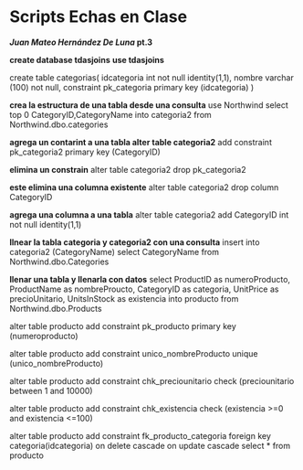 # Scripts Echas en Clase
 **_Juan Mateo Hernández De Luna_ pt.3**


**create database tdasjoins**
**use tdasjoins**

create table categorias(
idcategoria int not null identity(1,1),
nombre varchar (100) not null,
constraint pk_categoria 
primary key (idcategoria)
)


 **crea la estructura de una tabla desde una consulta**
use Northwind
select top 0 CategoryID,CategoryName 
into categoria2
from  Northwind.dbo.categories

**agrega un contarint a una tabla 
alter table categoria2**
add constraint pk_categoria2
primary key (CategoryID)

**elimina un constrain** 
alter table categoria2
drop pk_categoria2

**este elimina una columna existente**
alter table categoria2
drop column CategoryID

**agrega una columna a una tabla**
alter table categoria2
add CategoryID int not null identity(1,1)

**llnear la tabla categoria y categoria2 con una consulta**
insert into categoria2 (CategoryName)
select CategoryName from Northwind.dbo.Categories

**llenar una tabla y llenarla con datos**
select ProductID as numeroProducto, ProductName as nombreProucto,
CategoryID as categoria, UnitPrice as precioUnitario, UnitsInStock as existencia 
into producto
from Northwind.dbo.Products

alter table producto 
add constraint pk_producto
primary key (numeroproducto)

alter table producto 
add constraint unico_nombreProducto
unique (unico_nombreProducto)

alter table producto 
add constraint chk_preciounitario
check (preciounitario between 1 and 10000)

alter table producto 
add constraint chk_existencia
check (existencia >=0 and existencia <=100)

alter table producto 
add constraint fk_producto_categoria
foreign key categoria(idcategoria)
on delete cascade
on update cascade
select * from producto